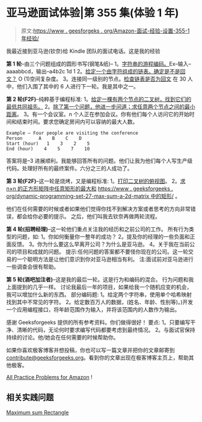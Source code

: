 # 亚马逊面试体验|第 355 集(体验 1 年)

> 原文:[https://www . geesforgeks . org/Amazon-面试-经验-设置-355-1 年经验/](https://www.geeksforgeeks.org/amazon-interview-experience-set-355-1-year-experienced/)

我最近接到亚马逊(钦奈)给 Kindle 团队的面试电话。这是我的经验

**第 1 轮**–由三个问题组成的圆形书写(钢笔&纸)–
1。[字符串的游程编码。](https://practice.geeksforgeeks.org/problems/run-length-encoding/1)Ex–输入–aaaabbcd，输出–a4b2c 1d 1
2。[给定一个由字符组成的链表。确定是不是回文？](https://practice.geeksforgeeks.org/problems/check-if-linked-list-is-pallindrome/1) O (1)空间复杂度。
3。连接同一级别的节点。[检查链表是否为回文](https://practice.geeksforgeeks.org/problems/connect-nodes-at-same-level/1)
在 30 人中，他们入围了其中的 6 人进行下一轮。我是其中之一。

**第 2 轮(F2F)**–纯粹基于编程标准:
1。[给定一棵有两个节点的二叉树，找到它们的最低共同祖先。](https://practice.geeksforgeeks.org/problems/lowest-common-ancestor-in-a-binary-tree/1)
2。[除了第一个问题，他进一步问道；求任意两个节点之间的最小距离](https://practice.geeksforgeeks.org/problems/min-distance-between-two-given-nodes-of-a-binary-tree/1)。
3。有一个会议室。n 个人正在参加会议。你有他们每个人访问它的开始时间和结束时间。要求您确定房间内可以容纳的最大人数。

```
Example – Four people are visiting the conference
Person      A    B    C    D    
Start (hour)   1    3    2    5        
End (hour)    4    5    7    10
```

答案将是–3
进展顺利。我能够回答所有的问题。他们让我为他们每个人写生产级代码。处理好所有的最终案件。六分之三的人成功了。

**第 3 轮(F2F)**–这一轮是烧烤，又是编程标准:
1。[打印二叉树的俯视图](https://practice.geeksforgeeks.org/problems/top-view-of-binary-tree/1)。
2。[求 n×n 的正方形矩阵中任意矩形的最大和](https://practice.geeksforgeeks.org/problems/maximum-sum-rectangle/0)
[https://www . geeksforgeeks . org/dynamic-programming-set-27-max-sum-a-2d-matrix 中的矩形/](https://www.geeksforgeeks.org/dynamic-programming-set-27-max-sum-rectangle-in-a-2d-matrix/) 。

他们在任何需要的时候或者如果他们觉得你找不到解决方案或者思考的方向非常错误，都会给你必要的提示。
之后，他们叫我去钦奈再做两轮流程。

 **第 4 轮(招聘经理)**–这一轮他们重点关注我的经历和之前公司的工作。
所有行为类型的问题，如:
1。你如何衡量你一整年的成功？
2。提及你的经理的一些负面和正面反馈。
3。你为什么要这么早离开公司？为什么是亚马逊。
4。关于我在当前公司的项目和成就的问题。
提示:任何问题的答案都不要怪你现在的公司。这一轮交易的一个聪明方法是让他们意识到你对亚马逊相当有利。
注:面试前对亚马逊进行一些调查会很有帮助。

**第 5 轮(酒吧加注者)**–这是我的最后一轮。这是行为和编码的混合。
行为问题和我上面提到的几乎一样。
讨论我最后一年的项目，如果给我一个随机应变的机会，我可以增加什么新的东西。
部分编码题:
1。给定两个字符串，使用单个哈希映射找到其中不常见的字符。
2。给定数百万人的数据，(姓名、年龄、性别等)。)开发一个应用编程接口，将年龄范围作为输入，并将该范围内的人数作为输出。

感谢 Geeksforgeeks 提供的所有参考资料。你们做得很好！
要点:
1。只要编写干净、清晰的代码，无论何时要求编写代码都要考虑到最终情况。
2。与面试官保持持续的讨论。他/她会在任何需要的时候帮助你。

如果你喜欢极客博客并想投稿，你也可以写一篇文章并把你的文章邮寄到 contribute@geeksforgeeks.org。看到你的文章出现在极客博客主页上，帮助其他极客。

[All Practice Problems for Amazon](https://practice.geeksforgeeks.org/company/Amazon/) !

## 相关实践问题

[Maximum sum Rectangle](https://practice.geeksforgeeks.org/problems/maximum-sum-rectangle/0)